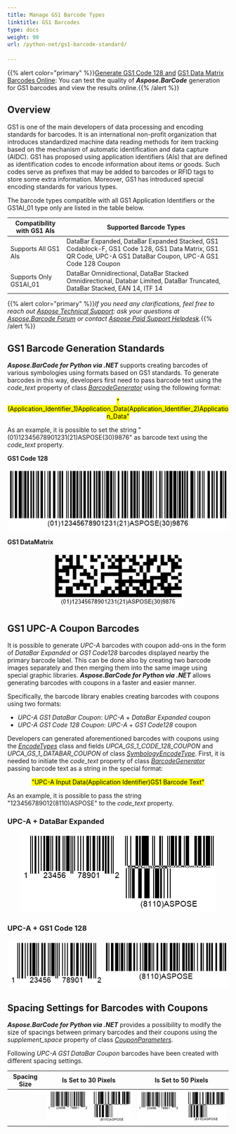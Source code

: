 ```yaml
---
title: Manage GS1 Barcode Types
linktitle: GS1 Barcodes
type: docs
weight: 90
url: /python-net/gs1-barcode-standard/

---
```

{{% alert color="primary" %}}[Generate GS1 Code 128 and](https://products.aspose.app/barcode/generate/code128?type=gs1code128) [GS1 Data Matrix Barcodes Online](https://products.aspose.app/barcode/generate/datamatrix?type=gs1datamatrix): You can test the quality of ***Aspose.BarCode*** generation for GS1 barcodes and view the results online.{{% /alert %}}

## **Overview**
GS1 is one of the main developers of data processing and encoding standards for barcodes. It is an international non-profit organization that introduces standardized machine data reading methods for item tracking based on the mechanism of automatic identification and data capture (AIDC). GS1 has proposed using application identifiers (AIs) that are defined as identification codes to encode information about items or goods. Such codes serve as prefixes that may be added to barcodes or RFID tags to store some extra information. Moreover, GS1 has introduced special encoding standards for various types.  
  
The barcode types compatible with all GS1 Application Identifiers or the GS1AI_01 type only are listed in the table below.  
  
|Compatibility with GS1 AIs|Supported Barcode Types|
|---|---|
|Supports All GS1 AIs|DataBar Expanded, DataBar Expanded Stacked, GS1 Codablock-F, GS1 Code 128, GS1 Data Matrix, GS1 QR Code, UPC-A GS1 DataBar Coupon, UPC-A GS1 Code 128 Coupon|
|Supports Only GS1AI_01|DataBar Omnidirectional, DataBar Stacked Omnidirectional, Databar Limited, DataBar Truncated, DataBar Stacked, EAN 14, ITF 14|
  
{{% alert color="primary" %}}*If you need any clarifications, feel free to reach out [Aspose Technical Support](/barcode/python-net/technical-support/): ask your questions at [Aspose.Barcode Forum](https://forum.aspose.com/c/barcode/13) or contact [Aspose Paid Support Helpdesk](https://helpdesk.aspose.com/).*{{% /alert %}}

## **GS1 Barcode Generation Standards**
***Aspose.BarCode for Python via .NET*** supports creating barcodes of various symbologies using formats based on GS1 standards. To generate barcodes in this way, developers first need to pass barcode text using the *code_text* property of class [*BarcodeGenerator*](/barcode/python-net/api-reference/aspose.barcode.generation/barcodegenerator/) using the following format:  
<p align="center"><mark>"(Application_Identifier_1)Application_Data(Application_Identifier_2)Application_Data"</mark></p> 

As an example, it is possible to set the string "(01)12345678901231(21)ASPOSE(30)9876" as barcode text using the *code_text* property.  
      
**GS1 Code 128**  
    
<p align="center"><img src="gs1code128example.png"></p>
    
**GS1 DataMatrix**  
  
<p align="center"><img src="gs1datamatrixexample.png"></p>
  
## **GS1 UPC-A Coupon Barcodes**
It is possible to generate *UPC-A* barcodes with coupon add-ons in the form of *DataBar Expanded* or *GS1 Code128* barcodes displayed nearby the primary barcode label. This can be done also by creating two barcode images separately and then merging them into the same image using special graphic libraries. ***Aspose.BarCode for Python via .NET*** allows generating barcodes with coupons in a faster and easier manner.  
  
Specifically, the barcode library enables creating barcodes with coupons using two formats:
- *UPC-A GS1 DataBar Coupon*: *UPC-A* + *DataBar Expanded* coupon
- *UPC-A GS1 Code 128 Coupon*: *UPC-A* + *GS1 Code128* coupon
  
Developers can generated aforementioned barcodes with coupons using the [*EncodeTypes*](/barcode/python-net/api-reference/aspose.barcode.generation/encodetypes/) class and fields *UPCA_GS_1_CODE_128_COUPON* and *UPCA_GS_1_DATABAR_COUPON* of class [*SymbologyEncodeType*](/barcode/python-net/api-reference/aspose.barcode.generation/symbologyencodetype/). First, it is needed to initiate the *code_text* property of class [*BarcodeGenerator*](/barcode/python-net/api-reference/aspose.barcode.generation/barcodegenerator/) passing barcode text as a string in the special format:  
<p align="center"><mark>"UPC-A Input Data(Application Identifier)GS1 Barcode Text"</mark></p>  
  
As an example, it is possible to pass the string "123456789012(8110)ASPOSE" to the *code_text* property. 
    
### **UPC-A + DataBar Expanded**

<p align="center"><img src="gs1couponupcadatabar.png"></p>
  
### **UPC-A + GS1 Code 128**

<p align="center"><img src="gs1couponupcacode128.png"></p>

## **Spacing Settings for Barcodes with Coupons**
***Aspose.BarCode for Python via .NET*** provides a possibility to modify the size of spacings between primary barcodes and their coupons using the *supplement_space* property of class [*CouponParameters*](/barcode/python-net/api-reference/aspose.barcode.generation/couponparameters/).  
  
Following *UPC-A GS1 DataBar Coupon* barcodes have been created with different spacing settings.
     
|Spacing Size|Is Set to 30 Pixels|Is Set to 50 Pixels|
| :-: | :-: | :-: |
| |<img src="gs1couponspace30pixels.png">|<img src="gs1couponspace50pixels.png">|
  
